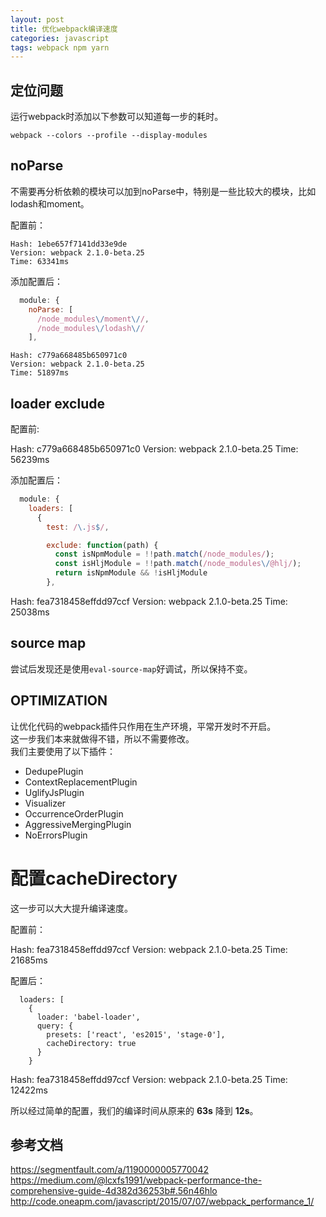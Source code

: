 ```yaml
---
layout: post
title: 优化webpack编译速度
categories: javascript
tags: webpack npm yarn
---
```



## 定位问题

运行webpack时添加以下参数可以知道每一步的耗时。

```
webpack --colors --profile --display-modules
```


## noParse

不需要再分析依赖的模块可以加到noParse中，特别是一些比较大的模块，比如lodash和moment。

配置前：

```
Hash: 1ebe657f7141dd33e9de
Version: webpack 2.1.0-beta.25
Time: 63341ms
```

添加配置后：

```js
  module: {
    noParse: [
      /node_modules\/moment\//,
      /node_modules\/lodash\//
    ],
```

```
Hash: c779a668485b650971c0
Version: webpack 2.1.0-beta.25
Time: 51897ms
```


## loader exclude

配置前:

Hash: c779a668485b650971c0
Version: webpack 2.1.0-beta.25
Time: 56239ms


添加配置后：


```js
  module: {
    loaders: [
      {
        test: /\.js$/,

        exclude: function(path) {
          const isNpmModule = !!path.match(/node_modules/);
          const isHljModule = !!path.match(/node_modules\/@hlj/);
          return isNpmModule && !isHljModule
        },
```

Hash: fea7318458effdd97ccf
Version: webpack 2.1.0-beta.25
Time: 25038ms


## source map

尝试后发现还是使用`eval-source-map`好调试，所以保持不变。


## OPTIMIZATION

让优化代码的webpack插件只作用在生产环境，平常开发时不开启。  
这一步我们本来就做得不错，所以不需要修改。  
我们主要使用了以下插件：

- DedupePlugin
- ContextReplacementPlugin
- UglifyJsPlugin
- Visualizer
- OccurrenceOrderPlugin
- AggressiveMergingPlugin
- NoErrorsPlugin


# 配置cacheDirectory

这一步可以大大提升编译速度。

配置前：


Hash: fea7318458effdd97ccf
Version: webpack 2.1.0-beta.25
Time: 21685ms


配置后：


```
  loaders: [
    {
      loader: 'babel-loader',
      query: {
        presets: ['react', 'es2015', 'stage-0'],
        cacheDirectory: true
      }
    }
```

Hash: fea7318458effdd97ccf
Version: webpack 2.1.0-beta.25
Time: 12422ms


所以经过简单的配置，我们的编译时间从原来的 **63s** 降到 **12s**。


## 参考文档

https://segmentfault.com/a/1190000005770042
https://medium.com/@lcxfs1991/webpack-performance-the-comprehensive-guide-4d382d36253b#.56n46hlo
http://code.oneapm.com/javascript/2015/07/07/webpack_performance_1/

